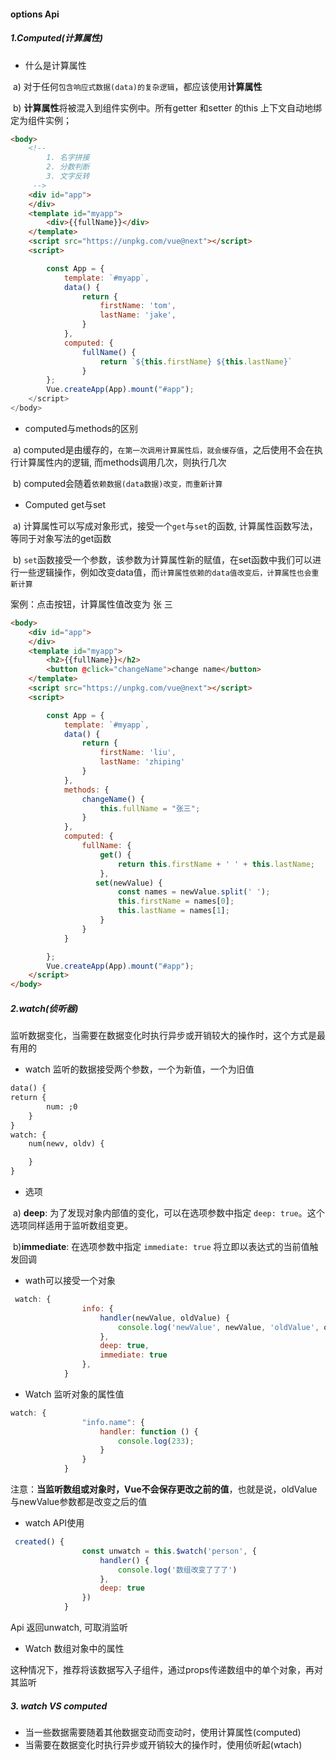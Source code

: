 #### options Api

##### 1.Computed(计算属性)

* 什么是计算属性

​		a) 对于任何`包含响应式数据(data)的复杂逻辑`，都应该使用**计算属性**

​		b) **计算属性**将被混入到组件实例中。所有getter 和setter 的this 上下文自动地绑定为组件实例；

 ```html
 <body>
     <!-- 
         1. 名字拼接
         2. 分数判断
         3. 文字反转
      -->
     <div id="app">
     </div>
     <template id="myapp">
         <div>{{fullName}}</div>
     </template>
     <script src="https://unpkg.com/vue@next"></script>
     <script>
 
         const App = {
             template: `#myapp`,
             data() {
                 return {
                     firstName: 'tom',
                     lastName: 'jake',
                 }
             },
             computed: {
                 fullName() {
                     return `${this.firstName} ${this.lastName}`
                 }
         };
         Vue.createApp(App).mount("#app");
     </script>
 </body>
 ```





* computed与methods的区别

​		a) computed是由缓存的，`在第一次调用计算属性后，就会缓存值`，之后使用不会在执行计算属性内的逻辑, 而methods调用几次，则执行几次

​		b) computed会随着`依赖数据(data数据)改变，而重新计算`



* Computed get与set

​	a) 计算属性可以写成对象形式，接受一个`get`与`set`的函数, 计算属性函数写法，等同于对象写法的get函数

​	b) `set`函数接受一个参数，该参数为计算属性新的赋值，在set函数中我们可以进行一些逻辑操作，例如改变data值，而`计算属性依赖的data值改变后，计算属性也会重新计算`



案例：点击按钮，计算属性值改变为 张 三

```html
<body>
    <div id="app">
    </div>
    <template id="myapp">
        <h2>{{fullName}}</h2>
        <button @click="changeName">change name</button>
    </template>
    <script src="https://unpkg.com/vue@next"></script>
    <script>

        const App = {
            template: `#myapp`,
            data() {
                return {
                    firstName: 'liu',
                    lastName: 'zhiping'
                }
            },
            methods: {
                changeName() {
                    this.fullName = "张三";
                }
            },
            computed: {
                fullName: {
                    get() {
                        return this.firstName + ' ' + this.lastName;
                    },
                   set(newValue) {
                        const names = newValue.split(' ');
                        this.firstName = names[0];
                        this.lastName = names[1];
                    }
                }
            }

        };
        Vue.createApp(App).mount("#app");
    </script>
</body>

```



##### 2.watch(侦听器)

监听数据变化，当需要在数据变化时执行异步或开销较大的操作时，这个方式是最有用的

* watch 监听的数据接受两个参数，一个为新值，一个为旧值

```html
data() {
return {
		num: ;0
	}
}
watch: {
	num(newv, oldv) {

	}
}
```

* 选项

​		a) **deep**: 为了发现对象内部值的变化，可以在选项参数中指定 `deep: true`。这个选项同样适用于监听数组变更。

​		b)**immediate**: 在选项参数中指定 `immediate: true` 将立即以表达式的当前值触发回调

* wath可以接受一个对象

```javascript
 watch: {
                info: {
                    handler(newValue, oldValue) {
                        console.log('newValue', newValue, 'oldValue', oldValue);
                    },
                    deep: true,
                    immediate: true
                },
            }
```

* Watch 监听对象的属性值

```javascript
watch: {
                "info.name": {
                    handler: function () {
                        console.log(233);
                    }
                }
            }
```

注意：**当监听数组或对象时，Vue不会保存更改之前的值**，也就是说，oldValue与newValue参数都是改变之后的值

* watch API使用

```javascript
 created() {
                const unwatch = this.$watch('person', {
                    handler() {
                        console.log('数组改变了了了')
                    },
                    deep: true
                })
            }
```

Api 返回unwatch, 可取消监听

* Watch 数组对象中的属性

​	这种情况下，推荐将该数据写入子组件，通过props传递数组中的单个对象，再对其监听

##### 3. watch VS computed

* 当一些数据需要随着其他数据变动而变动时，使用计算属性(computed)
* 当需要在数据变化时执行异步或开销较大的操作时，使用侦听起(wtach)